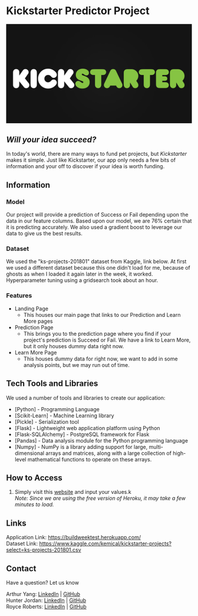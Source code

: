 # Kickstarter Predictor Project

![Kickstarter Logo](kickstarter_logo.png)

## _Will your idea succeed?_

In today's world, there are many ways to fund pet projects, but *Kickstarter* makes it simple. Just like Kickstarter, our app only needs a few bits of information and your off to discover if your idea is worth funding. 

## Information
### Model
Our project will provide a prediction of Success or Fail depending upon the data in our feature columns. Based upon our model, we are 76% certain that it is predicting accurately. We also used a gradient boost to leverage our data to give us the best results. 

### Dataset
We used the "ks-projects-201801" dataset from Kaggle, link below. At first we used a different dataset because this one didn't load for me, because of ghosts as when I loaded it again later in the week, it worked. Hyperparameter tuning using a gridsearch took about an hour.   

### Features

- Landing Page
    - This houses our main page that links to our Prediction and Learn More pages
- Prediction Page
    - This brings you to the prediction page where you find if your project's prediction is Succeed or Fail. We have a link to Learn More, but it only houses dummy data right now. 
- Learn More Page
    - This houses dummy data for right now, we want to add in some analysis points, but we may run out of time. 

## Tech Tools and Libraries

We used a number of tools and libraries to create our application: 

- [Python] - Programming Language
- [Scikit-Learn] - Machine Learning library
- [Pickle] - Serialization tool
- [Flask] - Lightweight web application platform using Python
- [Flask-SQLAlchemy] - PostgreSQL framework for Flask
- [Pandas] - Data analysis module for the Python programming language
- [Numpy] - NumPy is a library adding support for large, multi-dimensional arrays and matrices, along with a large collection of high-level mathematical functions to operate on these arrays.

## How to Access

1. Simply visit this [website](https://buildweektest.herokuapp.com/) and input your values.k<br/>
_Note: Since we are using the free version of Heroku, it may take a few minutes to load._

## Links

Application Link: https://buildweektest.herokuapp.com/<br/>
Dataset Link: https://www.kaggle.com/kemical/kickstarter-projects?select=ks-projects-201801.csv

## Contact

Have a question? Let us know

Arthur Yang:     [LinkedIn](https://www.linkedin.com/in/arthur-yang-4a954b1b/)  |  [GitHub](https://github.com/sysgear)<br/>
Hunter Jordan:   [LinkedIn](https://www.linkedin.com/in/hunterjordanprofile/)  |  [GitHub](https://github.com/HunterJordan)<br/>
Royce Roberts:   [LinkedIn](https://www.linkedin.com/in/royceroberts/)  |  [GitHub](https://github.com/jinjahninjah)

